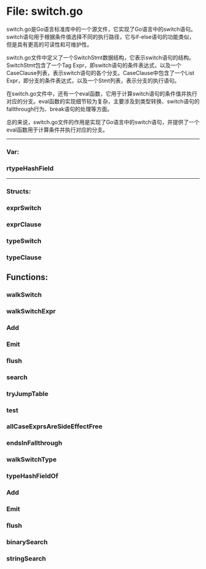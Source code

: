 # File: switch.go

switch.go是Go语言标准库中的一个源文件，它实现了Go语言中的switch语句。switch语句用于根据条件值选择不同的执行路径，它与if-else语句的功能类似，但是具有更高的可读性和可维护性。

switch.go文件中定义了一个SwitchStmt数据结构，它表示switch语句的结构。SwitchStmt包含了一个Tag Expr，即switch语句的条件表达式，以及一个CaseClause列表，表示switch语句的各个分支。CaseClause中包含了一个List Expr，即分支的条件表达式，以及一个Stmt列表，表示分支的执行语句。

在switch.go文件中，还有一个eval函数，它用于计算switch语句的条件值并执行对应的分支。eval函数的实现细节较为复杂，主要涉及到类型转换、switch语句的fallthrough行为、break语句的处理等方面。

总的来说，switch.go文件的作用是实现了Go语言中的switch语句，并提供了一个eval函数用于计算条件并执行对应的分支。




---

### Var:

### rtypeHashField








---

### Structs:

### exprSwitch





### exprClause





### typeSwitch





### typeClause





## Functions:

### walkSwitch





### walkSwitchExpr





### Add





### Emit





### flush





### search





### tryJumpTable





### test





### allCaseExprsAreSideEffectFree





### endsInFallthrough





### walkSwitchType





### typeHashFieldOf





### Add





### Emit





### flush





### binarySearch





### stringSearch





